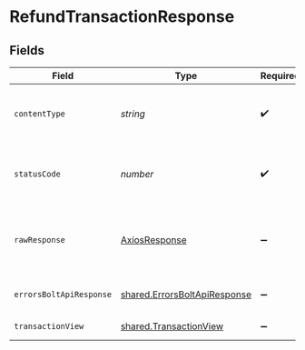 # RefundTransactionResponse


## Fields

| Field                                                                        | Type                                                                         | Required                                                                     | Description                                                                  |
| ---------------------------------------------------------------------------- | ---------------------------------------------------------------------------- | ---------------------------------------------------------------------------- | ---------------------------------------------------------------------------- |
| `contentType`                                                                | *string*                                                                     | :heavy_check_mark:                                                           | HTTP response content type for this operation                                |
| `statusCode`                                                                 | *number*                                                                     | :heavy_check_mark:                                                           | HTTP response status code for this operation                                 |
| `rawResponse`                                                                | [AxiosResponse](https://axios-http.com/docs/res_schema)                      | :heavy_minus_sign:                                                           | Raw HTTP response; suitable for custom response parsing                      |
| `errorsBoltApiResponse`                                                      | [shared.ErrorsBoltApiResponse](../../models/shared/errorsboltapiresponse.md) | :heavy_minus_sign:                                                           | Generic Error Schema                                                         |
| `transactionView`                                                            | [shared.TransactionView](../../models/shared/transactionview.md)             | :heavy_minus_sign:                                                           | Refund Successful                                                            |